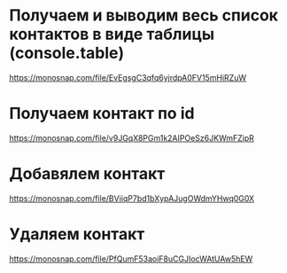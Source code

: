 # Получаем и выводим весь список контактов в виде таблицы (console.table)

https://monosnap.com/file/EvEgsgC3qfq6yjrdpA0FV15mHiRZuW

# Получаем контакт по id

https://monosnap.com/file/v9JGqX8PGm1k2AIPOeSz6JKWmFZipR

# Добавялем контакт

https://monosnap.com/file/BViiqP7bd1bXypAJugOWdmYHwq0G0X

# Удаляем контакт

https://monosnap.com/file/PfQumF53aoiF8uCGJIocWAtUAw5hEW
